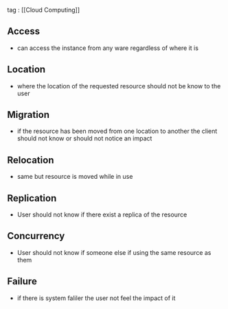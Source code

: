 tag : [[Cloud Computing]]


## Access 
- can access the instance from any ware regardless of where it is 

## Location 
- where the location of the requested resource should not be know to the user 

## Migration 
- if the resource has been moved from one location to another the client should not know or should not notice an impact 

## Relocation 
- same but resource is moved while in use 

## Replication 
- User should not know if there exist a replica of the resource 

## Concurrency 
- User should not know if someone else if using the same resource as them 

## Failure 
- if there is system faliler the user not feel the impact of it 

